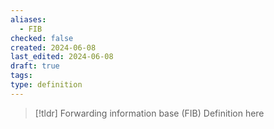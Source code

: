```yaml
---
aliases:
  - FIB
checked: false
created: 2024-06-08
last_edited: 2024-06-08
draft: true
tags: 
type: definition
---
```

>[!tldr] Forwarding information base (FIB)
>Definition here

